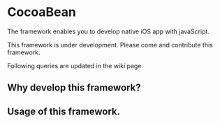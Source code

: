 # CocoaBean
The framework enables you to develop native iOS app with javaScript.

This framework is under development.
Please come and contribute this framework.


Following queries are updated in the wiki page.

## Why develop this framework?
## Usage of this framework.
